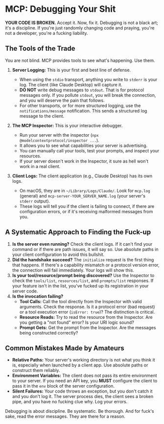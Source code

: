 # MCP: Debugging Your Shit

**YOUR CODE IS BROKEN.** Accept it. Now, fix it. Debugging is not a black art; it's a discipline. If you're just randomly changing code and praying, you're not a developer, you're a fucking liability.

## The Tools of the Trade

You are not blind. MCP provides tools to see what's happening. Use them.

1.  **Server Logging:** This is your first and best line of defense.
    *   When using the `stdio` transport, anything you write to `stderr` is your log. The client (like Claude Desktop) will capture it.
    *   **DO NOT** write debug messages to `stdout`. That is for protocol messages only. If you pollute `stdout`, you will break the connection, and you will deserve the pain that follows.
    *   For other transports, or for more structured logging, use the `notifications/message` notification. This sends a structured log message to the client.

2.  **The MCP Inspector:** This is your interactive debugger.
    *   Run your server with the inspector (`npx @modelcontextprotocol/inspector ...`).
    *   It allows you to see what capabilities your server is advertising.
    *   You can manually call your tools, test your prompts, and inspect your resources.
    *   If your server doesn't work in the Inspector, it sure as hell won't work in a real client.

3.  **Client Logs:** The client application (e.g., Claude Desktop) has its own logs.
    *   On macOS, they are in `~/Library/Logs/Claude/`. Look for `mcp.log` (general) and `mcp-server-YOUR_SERVER_NAME.log` (your server's `stderr` output).
    *   These logs will tell you if the client is failing to connect, if there are configuration errors, or if it's receiving malformed messages from you.

## A Systematic Approach to Finding the Fuck-up

1.  **Is the server even running?** Check the client logs. If it can't find your command or if there are path issues, it will say so. Use absolute paths in your client configuration to avoid this bullshit.
2.  **Did the handshake succeed?** The `initialize` request is the first thing that happens. If there's a capability mismatch or a protocol version error, the connection will fail immediately. Your logs will show this.
3.  **Is your tool/resource/prompt being discovered?** Use the Inspector to check the `tools/list`, `resources/list`, and `prompts/list` responses. If your feature isn't in the list, you've fucked up its registration in your server code.
4.  **Is the invocation failing?**
    *   **Tool Calls:** Call the tool directly from the Inspector with valid arguments. Check the response. Is it a protocol error (bad request) or a tool execution error (`isError: true`)? The distinction is critical.
    *   **Resource Reads:** Try to read the resource from the Inspector. Are you getting a "not found" error? Is your URI logic sound?
    *   **Prompt Gets:** Get the prompt from the Inspector. Are the messages being constructed correctly?

## Common Mistakes Made by Amateurs

*   **Relative Paths:** Your server's working directory is not what you think it is, especially when launched by a client app. Use absolute paths or construct them reliably.
*   **Environment Variables:** The client does not pass its entire environment to your server. If you need an API key, you **MUST** configure the client to pass it in the `env` block of the server configuration.
*   **Silent Failures:** Your code throws an exception, but you don't catch it and you don't log it. The server process dies, the client sees a broken pipe, and you have no fucking clue why. Log your errors.

Debugging is about discipline. Be systematic. Be thorough. And for fuck's sake, read the error messages. They are there for a reason.
